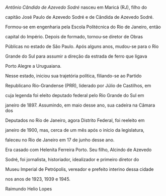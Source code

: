 

*Antônio Cândido de Azevedo Sodré* nasceu em Maricá (RJ), filho do

capitão José Paulo de Azevedo Sodré e de Cândida de Azevedo Sodré.



Formou-se em engenharia pela Escola Politécnica do Rio de Janeiro, então

capital do Império. Depois de formado, tornou-se diretor de Obras

Públicas no estado de São Paulo. Após alguns anos, mudou-se para o Rio

Grande do Sul para assumir a direção da estrada de ferro que ligava

Porto Alegre a Uruguaiana.



Nesse estado, iniciou sua trajetória política, filiando-se ao Partido

Republicano Rio-Grandense (PRR), liderado por Júlio de Castilhos, em

cuja legenda foi eleito deputado federal pelo Rio Grande do Sul em

janeiro de 1897. Assumindo, em maio desse ano, sua cadeira na Câmara dos

Deputados no Rio de Janeiro, agora Distrito Federal, foi reeleito em

janeiro de 1900, mas, cerca de um mês após o início da legislatura,

faleceu no Rio de Janeiro em 17 de junho desse ano.



Era casado com Helenita Ferreira Porto. Seu filho, Alcindo de Azevedo

Sodré, foi jornalista, historiador, idealizador e primeiro diretor do

Museu Imperial de Petrópolis, vereador e prefeito interino dessa cidade

nos anos de 1923, 1939 e 1945.



Raimundo Helio Lopes



